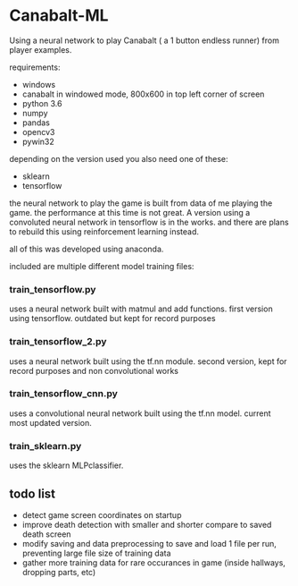 # Canabalt-ML
Using a neural network to play Canabalt ( a 1 button endless runner) from player examples.

requirements:
  - windows 
  - canabalt in windowed mode, 800x600 in top left corner of screen
  - python 3.6
  - numpy
  - pandas
  - opencv3
  - pywin32
  
depending on the version used you also need one of these:
  - sklearn
  - tensorflow
  

the neural network to play the game is built from data of me playing the game. the performance at this time is not great. A version using a convoluted neural network in tensorflow is in the works. and there are plans to rebuild this using reinforcement learning instead.

all of this was developed using anaconda.

included are multiple different model training files:

### train_tensorflow.py
uses a neural network built with matmul and add functions. first version using tensorflow. outdated but kept for record purposes

### train_tensorflow_2.py
uses a neural network built using the tf.nn module. second version, kept for record purposes and non convolutional works

### train_tensorflow_cnn.py
uses a convolutional neural network built using the tf.nn model. current most updated version. 

### train_sklearn.py
uses the sklearn MLPclassifier.
  
  
## todo list
- detect game screen coordinates on startup
- improve death detection with smaller and shorter compare to saved death screen
- modify saving and data preprocessing to save and load 1 file per run, preventing large file size of training data
- gather more training data for rare occurances in game (inside hallways, dropping parts, etc)
